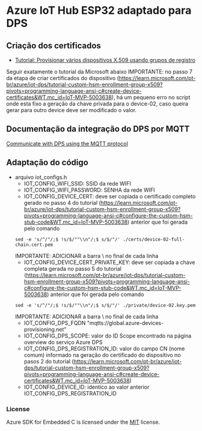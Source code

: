 # Azure IoT Hub ESP32 adaptado para DPS
## Criação dos certificados
- [Tutorial: Provisionar vários dispositivos X.509 usando grupos de registro](https://learn.microsoft.com/pt-br/azure/iot-dps/tutorial-custom-hsm-enrollment-group-x509?pivots=programming-language-ansi-c&WT.mc_id=IoT-MVP-5003638)

Seguir exatamente o tutorial da Microsoft abaixo IMPORTANTE: no passo 7 da etapa de criar certificados do dispositivo (https://learn.microsoft.com/pt-br/azure/iot-dps/tutorial-custom-hsm-enrollment-group-x509?pivots=programming-language-ansi-c#create-device-certificates&WT.mc_id=IoT-MVP-5003638), há um pequeno erro no script onde esta fixo a geração da chave privada para o device-02, caso queira gerar para outro device deve ser modificado o valor.

## Documentação da integração do DPS por MQTT
[Communicate with DPS using the MQTT protocol](https://learn.microsoft.com/en-us/azure/iot/iot-mqtt-connect-to-iot-dps?WT.mc_id=IoT-MVP-5003638)

## Adaptação do código
- arquivo iot_configs.h
  - IOT_CONFIG_WIFI_SSID: SSID da rede WIFI
  - IOT_CONFIG_WIFI_PASSWORD: SENHA da rede WIFI
  - IOT_CONFIG_DEVICE_CERT: deve ser copiada o certificado completo gerado no passo 4 do tutorial (https://learn.microsoft.com/pt-br/azure/iot-dps/tutorial-custom-hsm-enrollment-group-x509?pivots=programming-language-ansi-c#configure-the-custom-hsm-stub-code&WT.mc_id=IoT-MVP-5003638) anterior que foi gerada pelo comando
  ```
  sed -e 's/^/"/;$ !s/$/""\\n"/;$ s/$/"/' ./certs/device-02-full-chain.cert.pem
    ```
  IMPORTANTE: ADICIONAR a barra \ no final de cada linha
  - IOT_CONFIG_DEVICE_CERT_PRIVATE_KEY: deve ser copiada a chave completa gerada no passo 5 do tutorial (https://learn.microsoft.com/pt-br/azure/iot-dps/tutorial-custom-hsm-enrollment-group-x509?pivots=programming-language-ansi-c#configure-the-custom-hsm-stub-code&WT.mc_id=IoT-MVP-5003638) anterior que foi gerada pelo comando
  ```
  sed -e 's/^/"/;$ !s/$/""\\n"/;$ s/$/"/' ./private/device-02.key.pem
    ```
  IMPORTANTE: ADICIONAR a barra \ no final de cada linha
  - IOT_CONFIG_DPS_FQDN "mqtts://global.azure-devices-provisioning.net"
  - IOT_CONFIG_DPS_SCOPE: valor do ID Scope encontrado na página overview do serviço Azure DPS
  - IOT_CONFIG_DPS_REGISTRATION_ID: valor do campo CN (nome comum) informado na geração do certificado do dispositivo no pasos 2 do tutorial (https://learn.microsoft.com/pt-br/azure/iot-dps/tutorial-custom-hsm-enrollment-group-x509?pivots=programming-language-ansi-c#create-device-certificates&WT.mc_id=IoT-MVP-5003638) 
  - IOT_CONFIG_DEVICE_ID: identico ao valor anterior IOT_CONFIG_DPS_REGISTRATION_ID

### License

Azure SDK for Embedded C is licensed under the [MIT](https://github.com/Azure/azure-sdk-for-c/blob/main/LICENSE) license.
